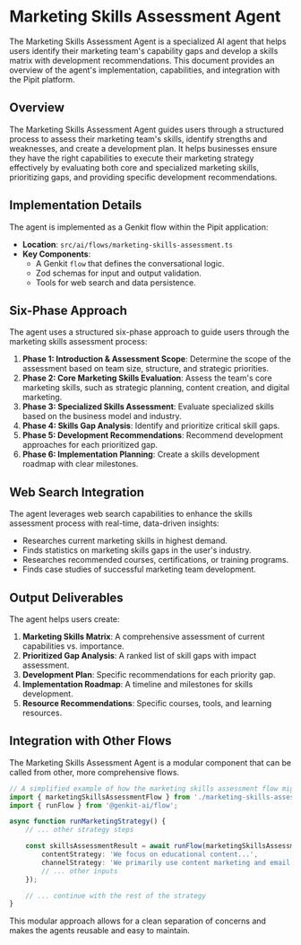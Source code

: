 # Marketing Skills Assessment Agent

The Marketing Skills Assessment Agent is a specialized AI agent that helps users identify their marketing team's capability gaps and develop a skills matrix with development recommendations. This document provides an overview of the agent's implementation, capabilities, and integration with the Pipit platform.

## Overview

The Marketing Skills Assessment Agent guides users through a structured process to assess their marketing team's skills, identify strengths and weaknesses, and create a development plan. It helps businesses ensure they have the right capabilities to execute their marketing strategy effectively by evaluating both core and specialized marketing skills, prioritizing gaps, and providing specific development recommendations.

## Implementation Details

The agent is implemented as a Genkit flow within the Pipit application:

- **Location**: `src/ai/flows/marketing-skills-assessment.ts`
- **Key Components**:
  - A Genkit `flow` that defines the conversational logic.
  - Zod schemas for input and output validation.
  - Tools for web search and data persistence.

## Six-Phase Approach

The agent uses a structured six-phase approach to guide users through the marketing skills assessment process:

1.  **Phase 1: Introduction & Assessment Scope**: Determine the scope of the assessment based on team size, structure, and strategic priorities.
2.  **Phase 2: Core Marketing Skills Evaluation**: Assess the team's core marketing skills, such as strategic planning, content creation, and digital marketing.
3.  **Phase 3: Specialized Skills Assessment**: Evaluate specialized skills based on the business model and industry.
4.  **Phase 4: Skills Gap Analysis**: Identify and prioritize critical skill gaps.
5.  **Phase 5: Development Recommendations**: Recommend development approaches for each prioritized gap.
6.  **Phase 6: Implementation Planning**: Create a skills development roadmap with clear milestones.

## Web Search Integration

The agent leverages web search capabilities to enhance the skills assessment process with real-time, data-driven insights:

- Researches current marketing skills in highest demand.
- Finds statistics on marketing skills gaps in the user's industry.
- Researches recommended courses, certifications, or training programs.
- Finds case studies of successful marketing team development.

## Output Deliverables

The agent helps users create:

1.  **Marketing Skills Matrix**: A comprehensive assessment of current capabilities vs. importance.
2.  **Prioritized Gap Analysis**: A ranked list of skill gaps with impact assessment.
3.  **Development Plan**: Specific recommendations for each priority gap.
4.  **Implementation Roadmap**: A timeline and milestones for skills development.
5.  **Resource Recommendations**: Specific courses, tools, and learning resources.

## Integration with Other Flows

The Marketing Skills Assessment Agent is a modular component that can be called from other, more comprehensive flows.

```typescript
// A simplified example of how the marketing skills assessment flow might be called
import { marketingSkillsAssessmentFlow } from './marketing-skills-assessment';
import { runFlow } from '@genkit-ai/flow';

async function runMarketingStrategy() {
    // ... other strategy steps

    const skillsAssessmentResult = await runFlow(marketingSkillsAssessmentFlow, {
        contentStrategy: 'We focus on educational content...',
        channelStrategy: 'We primarily use content marketing and email.',
        // ... other inputs
    });

    // ... continue with the rest of the strategy
}
```

This modular approach allows for a clean separation of concerns and makes the agents reusable and easy to maintain.
